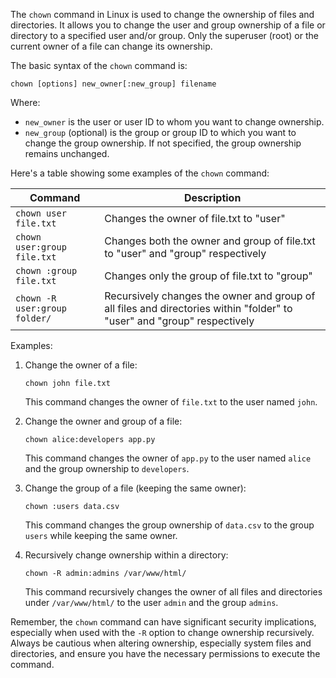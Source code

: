 The `chown` command in Linux is used to change the ownership of files and directories. It allows you to change the user and group ownership of a file or directory to a specified user and/or group. Only the superuser (root) or the current owner of a file can change its ownership.

The basic syntax of the `chown` command is:

```
chown [options] new_owner[:new_group] filename
```

Where:
- `new_owner` is the user or user ID to whom you want to change ownership.
- `new_group` (optional) is the group or group ID to which you want to change the group ownership. If not specified, the group ownership remains unchanged.

Here's a table showing some examples of the `chown` command:

| Command                 | Description                                   |
|-------------------------|-----------------------------------------------|
| `chown user file.txt`   | Changes the owner of file.txt to "user"      |
| `chown user:group file.txt` | Changes both the owner and group of file.txt to "user" and "group" respectively |
| `chown :group file.txt` | Changes only the group of file.txt to "group" |
| `chown -R user:group folder/` | Recursively changes the owner and group of all files and directories within "folder" to "user" and "group" respectively |

Examples:
1. Change the owner of a file:
   ```
   chown john file.txt
   ```
   This command changes the owner of `file.txt` to the user named `john`.

2. Change the owner and group of a file:
   ```
   chown alice:developers app.py
   ```
   This command changes the owner of `app.py` to the user named `alice` and the group ownership to `developers`.

3. Change the group of a file (keeping the same owner):
   ```
   chown :users data.csv
   ```
   This command changes the group ownership of `data.csv` to the group `users` while keeping the same owner.

4. Recursively change ownership within a directory:
   ```
   chown -R admin:admins /var/www/html/
   ```
   This command recursively changes the owner of all files and directories under `/var/www/html/` to the user `admin` and the group `admins`.

Remember, the `chown` command can have significant security implications, especially when used with the `-R` option to change ownership recursively. Always be cautious when altering ownership, especially system files and directories, and ensure you have the necessary permissions to execute the command.
